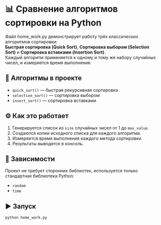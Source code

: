 # 📊 Сравнение алгоритмов сортировки на Python

Файл home_work.py демонстрирует работу трёх классических алгоритмов сортировки:  
**Быстрая сортировка (Quick Sort)**, **Сортировка выбором (Selection Sort)** и **Сортировка вставками (Insertion Sort)**.  
Каждый алгоритм применяется к одному и тому же набору случайных чисел, и измеряется время выполнения.

## 🧩 Алгоритмы в проекте

- `quick_sort()` — быстрая рекурсивная сортировка
- `selection_sort()` — сортировка выбором
- `insert_sort()` — сортировка вставками

## ⚙️ Как это работает

1. Генерируется список из `size` случайных чисел от 1 до `max_value`.
2. Создаются копии исходного списка для каждого алгоритма.
3. Измеряется время выполнения каждого метода сортировки.
4. Результаты выводятся в консоль.

## 🔧 Зависимости

Проект не требует сторонних библиотек, используется только стандартная библиотека Python:
- `random`
- `time`

## ▶️ Запуск

```bash
python home_work.py
